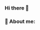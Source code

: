 ### Hi there 👋

### :man: About me:

<!--
**ProIndy/ProIndy** is a ✨ _special_ ✨ repository because its `README.md` (this file) appears on your GitHub profile.

Here are some ideas to get you started:

- 🔭 I’m currently working on ...
- 🌱 I’m currently learning ...
- 👯 I’m looking to collaborate on ...
- 🤔 I’m looking for help with ...
- 💬 Ask me about ...
- 📫 How to reach me: ...
- 😄 Pronouns: ...
- ⚡ Fun fact: ...
- 👋 Hi, I’m @ProIndy
- 👀 I’m interested in ...
- 🌱 I’m currently learning ...
- 💞️ I’m looking to collaborate on ...
- 📫 How to reach me ...
👨‍💻


ProIndy/ProIndy is a ✨ special ✨ repository because its `README.md` (this file) appears on your GitHub profile.
You can click the Preview link to take a look at your changes.

-->
